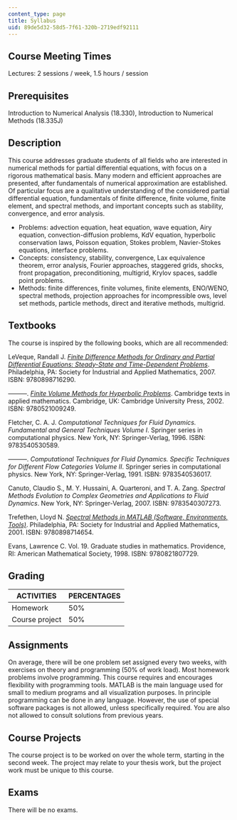 ```yaml
---
content_type: page
title: Syllabus
uid: 89de5d32-58d5-7f61-320b-2719edf92111
---
```


Course Meeting Times
--------------------

Lectures: 2 sessions / week, 1.5 hours / session

Prerequisites
-------------

Introduction to Numerical Analysis (18.330), Introduction to Numerical Methods (18.335J)

Description
-----------

This course addresses graduate students of all fields who are interested in numerical methods for partial differential equations, with focus on a rigorous mathematical basis. Many modern and efficient approaches are presented, after fundamentals of numerical approximation are established. Of particular focus are a qualitative understanding of the considered partial differential equation, fundamentals of finite difference, finite volume, finite element, and spectral methods, and important concepts such as stability, convergence, and error analysis.

*   Problems: advection equation, heat equation, wave equation, Airy equation, convection-diffusion problems, KdV equation, hyperbolic conservation laws, Poisson equation, Stokes problem, Navier-Stokes equations, interface problems.
*   Concepts: consistency, stability, convergence, Lax equivalence theorem, error analysis, Fourier approaches, staggered grids, shocks, front propagation, preconditioning, multigrid, Krylov spaces, saddle point problems.
*   Methods: finite differences, finite volumes, finite elements, ENO/WENO, spectral methods, projection approaches for incompressible ows, level set methods, particle methods, direct and iterative methods, multigrid.

Textbooks
---------

The course is inspired by the following books, which are all recommended:

LeVeque, Randall J. [_Finite Difference Methods for Ordinary and Partial Differential Equations: Steady-State and Time-Dependent Problems_](http://sgpwe.izt.uam.mx/files/users/uami/mlss/documentos/LeVequeRJ.pdf). Philadelphia, PA: Society for Industrial and Applied Mathematics, 2007. ISBN: 9780898716290.

———. [_Finite Volume Methods for Hyperbolic Problems_](http://depts.washington.edu/clawpack/book.html). Cambridge texts in applied mathematics. Cambridge, UK: Cambridge University Press, 2002. ISBN: 9780521009249.

Fletcher, C. A. J. _Computational Techniques for Fluid Dynamics. Fundamental and General Techniques Volume I_. Springer series in computational physics. New York, NY: Springer-Verlag, 1996. ISBN: 9783540530589.

———. _Computational Techniques for Fluid Dynamics. Specific Techniques for Different Flow Categories Volume II_. Springer series in computational physics. New York, NY: Springer-Verlag, 1991. ISBN: 9783540536017.

Canuto, Claudio S., M. Y. Hussaini, A. Quarteroni, and T. A. Zang. _Spectral Methods Evolution to Complex Geometries and Applications to Fluid Dynamics_. New York, NY: Springer-Verlag, 2007. ISBN: 9783540307273.

Trefethen, Lloyd N. [_Spectral Methods in MATLAB (Software, Environments, Tools)_](https://epubs.siam.org/doi/book/10.1137/1.9780898719598). Philadelphia, PA: Society for Industrial and Applied Mathematics, 2001. ISBN: 9780898714654.

Evans, Lawrence C. Vol. 19. Graduate studies in mathematics. Providence, RI: American Mathematical Society, 1998. ISBN: 9780821807729.

Grading
-------

| ACTIVITIES | PERCENTAGES |
| --- | --- |
| Homework | 50% |
| Course project | 50% 

Assignments
-----------

On average, there will be one problem set assigned every two weeks, with exercises on theory and programming (50% of work load). Most homework problems involve programming. This course requires and encourages flexibility with programming tools. MATLAB is the main language used for small to medium programs and all visualization purposes. In principle programming can be done in any language. However, the use of special software packages is not allowed, unless specifically required. You are also not allowed to consult solutions from previous years.

Course Projects
---------------

The course project is to be worked on over the whole term, starting in the second week. The project may relate to your thesis work, but the project work must be unique to this course.

Exams
-----

There will be no exams.